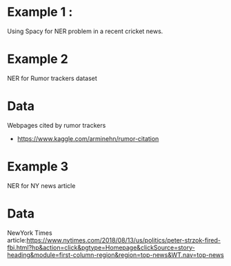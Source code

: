 # Example 1 :
Using Spacy for NER problem in a recent cricket news.

# Example 2
NER for Rumor trackers dataset

# Data
Webpages cited by rumor trackers
- https://www.kaggle.com/arminehn/rumor-citation

# Example 3

NER for NY news article

# Data

NewYork Times article:https://www.nytimes.com/2018/08/13/us/politics/peter-strzok-fired-fbi.html?hp&action=click&pgtype=Homepage&clickSource=story-heading&module=first-column-region&region=top-news&WT.nav=top-news
